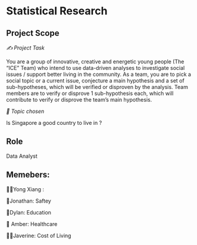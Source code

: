 # Statistical Research 

## Project Scope 

<i> ✍️ Project Task </i> 

You are a group of innovative, creative and energetic young people (The “ICE” Team) who intend to use data-driven analyses to investigate social issues / support better living in the community. As a team, you are to pick a social topic or a current issue, conjecture a main hypothesis and a set of sub-hypotheses, which will be verified or disproven by the analysis. Team members are to verify or disprove 1 sub-hypothesis each, which will contribute to verify or disprove the team’s main hypothesis.

<i> 📝 Topic chosen </i>

Is Singapore a good country to live in ?

## Role 

Data Analyst 


## Memebers:
🙎‍♂️Yong Xiang :

👨‍Jonathan: Saftey

👱Dylan: Education

👩 Amber: Healthcare

👧🏻Javerine: Cost of Living 

